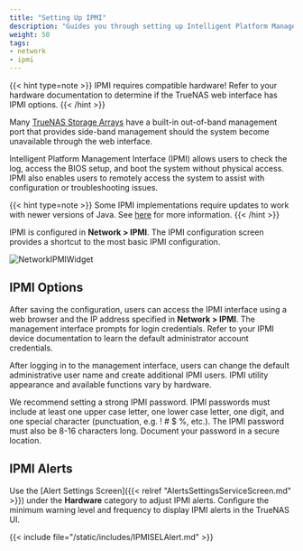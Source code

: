 ```yaml
---
title: "Setting Up IPMI"
description: "Guides you through setting up Intelligent Platform Management Interface (IPMI) on TrueNAS."
weight: 50
tags:
- network
- ipmi
---
```


{{< hint type=note >}}
IPMI requires compatible hardware! Refer to your hardware documentation to determine if the TrueNAS web interface has IPMI options.
{{< /hint >}}

Many [TrueNAS Storage Arrays](https://www.truenas.com/docs/hardware/) have a built-in out-of-band management port that provides side-band management should the system become unavailable through the web interface.

Intelligent Platform Management Interface (IPMI) allows users to check the log, access the BIOS setup, and boot the system without physical access. IPMI also enables users to remotely access the system to assist with configuration or troubleshooting issues.

{{< hint type=note >}}
Some IPMI implementations require updates to work with newer versions of Java. See [here](https://forums.freenas.org/index.php?threads/psa-java-8-update-131-breaks-asrocks-ipmi-virtual-console.53911/) for more information.
{{< /hint >}}

IPMI is configured in **Network > IPMI**. The IPMI configuration screen provides a shortcut to the most basic IPMI configuration.

![NetworkIPMIWidget](/images/SCALE/Network/NetworkIPMIWidget.png "IPMI widget")

## IPMI Options

After saving the configuration, users can access the IPMI interface using a web browser and the IP address specified in **Network > IPMI**. The management interface prompts for login credentials. Refer to your IPMI device documentation to learn the default administrator account credentials.

After logging in to the management interface, users can change the default administrative user name and create additional IPMI users. IPMI utility appearance and available functions vary by hardware.

We recommend setting a strong IPMI password. IPMI passwords must include at least one upper case letter, one lower case letter, one digit, and one special character (punctuation, e.g. ! # $ %, etc.). The IPMI password must also be 8-16 characters long. Document your password in a secure location.

## IPMI Alerts

Use the [Alert Settings Screen]({{< relref "AlertsSettingsServiceScreen.md" >}}) under the **Hardware** category to adjust IPMI alerts.
Configure the minimum warning level and frequency to display IPMI alerts in the TrueNAS UI.

{{< include file="/static/includes/IPMISELAlert.md" >}}
